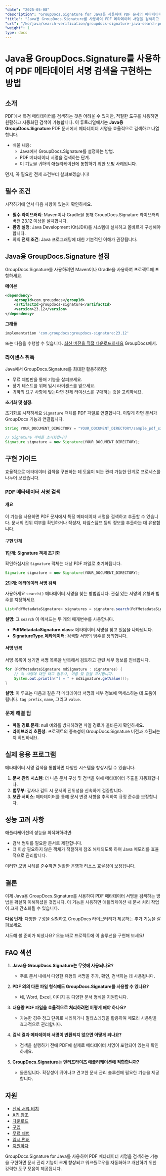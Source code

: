 ```yaml
---
"date": "2025-05-08"
"description": "GroupDocs.Signature for Java를 사용하여 PDF 문서의 메타데이터 서명을 효율적으로 검색하고 확인하는 방법을 알아보세요. 단계별 가이드를 통해 문서 관리를 간소화하세요."
"title": "Java용 GroupDocs.Signature를 사용하여 PDF 메타데이터 서명을 검색하고 확인하는 방법"
"url": "/ko/java/search-verification/groupdocs-signature-java-search-pdf-metadata-signatures/"
"weight": 1
type: docs
---
```

# Java용 GroupDocs.Signature를 사용하여 PDF 메타데이터 서명 검색을 구현하는 방법

## 소개

PDF에서 특정 메타데이터를 검색하는 것은 어려울 수 있지만, 적절한 도구를 사용하면 원활하고 자동화된 검색이 가능합니다. 이 튜토리얼에서는 **Java용 GroupDocs.Signature** PDF 문서에서 메타데이터 서명을 효율적으로 검색하고 나열합니다.

- 배울 내용:
  - Java에서 GroupDocs.Signature를 설정하는 방법.
  - PDF 메타데이터 서명을 검색하는 단계.
  - 이 기능을 귀하의 애플리케이션에 통합하기 위한 모범 사례입니다.

먼저, 꼭 필요한 전제 조건부터 살펴보겠습니다!

## 필수 조건

시작하기에 앞서 다음 사항이 있는지 확인하세요.

- **필수 라이브러리**: Maven이나 Gradle을 통해 GroupDocs.Signature 라이브러리 버전 23.12 이상을 설치합니다.
- **환경 설정**: Java Development Kit(JDK)를 시스템에 설치하고 올바르게 구성해야 합니다.
- **지식 전제 조건**: Java 프로그래밍에 대한 기본적인 이해가 권장됩니다.

## Java용 GroupDocs.Signature 설정

GroupDocs.Signature를 사용하려면 Maven이나 Gradle을 사용하여 프로젝트에 포함하세요.

**메이븐**
```xml
<dependency>
    <groupId>com.groupdocs</groupId>
    <artifactId>groupdocs-signature</artifactId>
    <version>23.12</version>
</dependency>
```

**그래들**
```gradle
implementation 'com.groupdocs:groupdocs-signature:23.12'
```

또는 다음을 수행할 수 있습니다. [최신 버전을 직접 다운로드하세요](https://releases.groupdocs.com/signature/java/) GroupDocs에서.

### 라이센스 취득

Java에서 GroupDocs.Signature를 최대한 활용하려면:
- 무료 체험판을 통해 기능을 살펴보세요.
- 장기 테스트를 위해 임시 라이센스를 얻으세요.
- 귀하의 요구 사항에 맞는다면 전체 라이선스를 구매하는 것을 고려하세요.

**초기화 및 설정:**

초기화로 시작하세요 `Signature` 객체를 PDF 파일로 연결합니다. 이렇게 하면 문서가 GroupDocs 기능과 연결됩니다.

```java
String YOUR_DOCUMENT_DIRECTORY = "YOUR_DOCUMENT_DIRECTORY/sample_pdf_signed_metadata.pdf"; // 파일 경로로 바꾸세요

// Signature 객체를 초기화합니다
Signature signature = new Signature(YOUR_DOCUMENT_DIRECTORY);
```

## 구현 가이드

효율적으로 메타데이터 검색을 구현하는 데 도움이 되는 관리 가능한 단계로 프로세스를 나누어 보겠습니다.

### PDF 메타데이터 서명 검색

#### 개요

이 기능을 사용하면 PDF 문서에서 특정 메타데이터 서명을 검색하고 추출할 수 있습니다. 문서의 진위 여부를 확인하거나 작성자, 타임스탬프 등의 정보를 추출하는 데 유용합니다.

#### 구현 단계

**1단계: Signature 객체 초기화**

확인하십시오 `Signature` 객체는 대상 PDF 파일로 초기화됩니다.

```java
Signature signature = new Signature(YOUR_DOCUMENT_DIRECTORY);
```

**2단계: 메타데이터 서명 검색**

사용하세요 `search()` 메타데이터 서명을 찾는 방법입니다. 관심 있는 서명의 유형과 범주를 지정하세요.

```java
List<PdfMetadataSignature> signatures = signature.search(PdfMetadataSignature.class, SignatureType.Metadata);
```

**설명**: 그 `search` 이 메서드는 두 개의 매개변수를 사용합니다.
- **PdfMetadataSignature.class**: 메타데이터 서명을 찾고 있음을 나타냅니다.
- **SignatureType.메타데이터**: 검색할 서명의 범주를 정의합니다.

#### 서명 반복

서명 목록이 생기면 서명 목록을 반복해서 검토하고 관련 세부 정보를 인쇄합니다.

```java
for (PdfMetadataSignature mdSignature : signatures) {
    // 각 서명에 대한 태그 접두사, 이름 및 값을 표시합니다.
    System.out.println("] = " + mdSignature.getValue());
}
```

**설명**: 이 루프는 다음과 같은 각 메타데이터 서명의 세부 정보에 액세스하는 데 도움이 됩니다. `tag prefix`, `name`, 그리고 `value`.

### 문제 해결 팁

- **파일 경로 문제**: null 예외를 방지하려면 파일 경로가 올바른지 확인하세요.
- **라이브러리 호환성**: 프로젝트의 종속성이 GroupDocs.Signature 버전과 호환되는지 확인하세요.

## 실제 응용 프로그램

메타데이터 서명 검색을 통합하면 다양한 시스템을 향상시킬 수 있습니다.

1. **문서 관리 시스템**: 더 나은 문서 구성 및 검색을 위해 메타데이터 추출을 자동화합니다.
2. **법무부**: 감사나 검토 시 문서의 진위성을 신속하게 검증합니다.
3. **보관 서비스**: 메타데이터를 통해 문서 변경 사항을 추적하여 규정 준수를 보장합니다.

## 성능 고려 사항

애플리케이션의 성능을 최적화하려면:
- 검색 범위를 필요한 문서로 제한합니다.
- 더 이상 필요하지 않은 객체가 적절하게 참조 해제되도록 하여 Java 메모리를 효율적으로 관리합니다.

이러한 모범 사례를 준수하면 원활한 운영과 리소스 효율성이 보장됩니다.

## 결론

이제 Java용 GroupDocs.Signature를 사용하여 PDF 메타데이터 서명을 검색하는 방법을 확실히 이해하셨을 것입니다. 이 기능을 사용하면 애플리케이션 내 문서 처리 작업이 크게 간소화될 수 있습니다.

**다음 단계**: 다양한 구성을 실험하고 GroupDocs 라이브러리가 제공하는 추가 기능을 살펴보세요.

시도해 볼 준비가 되셨나요? 오늘 바로 프로젝트에 이 솔루션을 구현해 보세요!

## FAQ 섹션

1. **Java용 GroupDocs.Signature는 무엇에 사용되나요?**
   - 주로 문서 내에서 다양한 유형의 서명을 추가, 확인, 검색하는 데 사용됩니다.

2. **PDF 외의 다른 파일 형식에도 GroupDocs.Signature를 사용할 수 있나요?**
   - 네, Word, Excel, 이미지 등 다양한 문서 형식을 지원합니다.

3. **대용량 PDF 파일을 효율적으로 처리하려면 어떻게 해야 하나요?**
   - 가능한 경우 청크 단위로 처리하거나 멀티스레딩을 활용하여 메모리 사용량을 효과적으로 관리합니다.

4. **검색 결과 메타데이터 서명이 반환되지 않으면 어떻게 되나요?**
   - 검색을 실행하기 전에 PDF에 실제로 메타데이터 서명이 포함되어 있는지 확인하세요.

5. **GroupDocs.Signature는 엔터프라이즈 애플리케이션에 적합합니까?**
   - 물론입니다. 확장성이 뛰어나고 견고한 문서 관리 솔루션에 필요한 기능을 제공합니다.

## 자원
- [선적 서류 비치](https://docs.groupdocs.com/signature/java/)
- [API 참조](https://reference.groupdocs.com/signature/java/)
- [다운로드](https://releases.groupdocs.com/signature/java/)
- [구입](https://purchase.groupdocs.com/buy)
- [무료 체험](https://releases.groupdocs.com/signature/java/)
- [임시 면허](https://purchase.groupdocs.com/temporary-license/)
- [지원하다](https://forum.groupdocs.com/c/signature/)

GroupDocs.Signature for Java를 사용하여 PDF 메타데이터 서명을 검색하는 기능을 구현하면 문서 관리 기능이 크게 향상되고 워크플로우를 자동화하고 개선하기 위한 강력한 도구 모음이 제공됩니다.